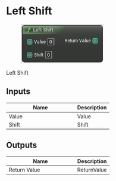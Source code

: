 # Left Shift

<div align="left" data-full-width="false"><figure><img src="../../../../.gitbook/assets/left_shift.png" alt=""><figcaption></figcaption></figure></div>

Left Shift

## Inputs

<table><thead><tr><th width="170">Name</th><th>Description</th></tr></thead><tbody><tr><td>Value</td><td>Value</td></tr><tr><td>Shift</td><td>Shift</td></tr></tbody></table>

## Outputs

<table><thead><tr><th width="170">Name</th><th>Description</th></tr></thead><tbody><tr><td>Return Value</td><td>ReturnValue</td></tr></tbody></table>
